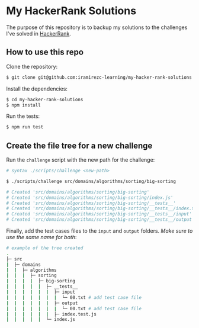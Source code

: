 # My HackerRank Solutions

The purpose of this repository is to backup my solutions to the challenges I've solved in [HackerRank](https://www.hackerrank.com/).

## How to use this repo

Clone the repository:

```sh
$ git clone git@github.com:iramirezc-learning/my-hacker-rank-solutions.git
```

Install the dependencies:

```sh
$ cd my-hacker-rank-solutions
$ npm install
```

Run the tests:

```sh
$ npm run test
```

## Create the file tree for a new challenge

Run the `challenge` script with the new path for the challenge:

```sh
# syntax ./scripts/challenge <new-path>

$ ./scripts/challenge src/domains/algorithms/sorting/big-sorting

# Created 'src/domains/algorithms/sorting/big-sorting'
# Created 'src/domains/algorithms/sorting/big-sorting/index.js'
# Created 'src/domains/algorithms/sorting/big-sorting/__tests__'
# Created 'src/domains/algorithms/sorting/big-sorting/__tests__/index.test.js'
# Created 'src/domains/algorithms/sorting/big-sorting/__tests__/input'
# Created 'src/domains/algorithms/sorting/big-sorting/__tests__/output'
```

Finally, add the test cases files to the `input` and `output` folders. _Make sure to use the same name for both_:

```sh
# example of the tree created
.
├─ src
|  ├─ domains
|  |  ├─ algorithms
|  |  |  ├─ sorting
|  |  |  |  ├─ big-sorting
|  |  |  |  |  ├─ __tests__
|  |  |  |  |  |  ├─ input
|  |  |  |  |  |  |  └─ 00.txt # add test case file
|  |  |  |  |  |  ├─ output
|  |  |  |  |  |  |  └─ 00.txt # add test case file
|  |  |  |  |  |  ├─ index.test.js
|  |  |  |  |  └─ index.js

```
